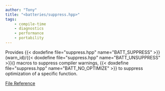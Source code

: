 ```yaml
---
author: "Tony"
title: "<batteries/suppress.hpp>"
tags: 
    - compile-time
    - diagnostics
    - performance
    - portability
---
```

Provides {{< doxdefine file="suppress.hpp" name="BATT_SUPPRESS" >}}(warn_id)/{{< doxdefine file="suppress.hpp" name="BATT_UNSUPPRESS" >}}() macros to suppress compiler warnings, {{< doxdefine file="suppress.hpp" name="BATT_NO_OPTIMIZE" >}} to suppress optimization of a specific function.

[File Reference](reference/files/suppress_8hpp)
<!--more-->
